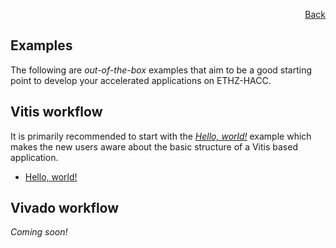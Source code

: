 <div id="readme" class="Box-body readme blob js-code-block-container">
<article class="markdown-body entry-content p-3 p-md-6" itemprop="text">
<p align="right">
<a href="https://github.com/fpgasystems/hacc#sections">Back</a>
</p>

# Examples

The following are *out-of-the-box* examples that aim to be a good starting point to develop your accelerated applications on ETHZ-HACC. 

## Vitis workflow
It is primarily recommended to start with the *[Hello, world!](../docs/vocabulary.md#hello-world)* example which makes the new users aware about the basic structure of a Vitis based application. 

* [Hello, world!](./hello_world/README.md)

## Vivado workflow
*Coming soon!*